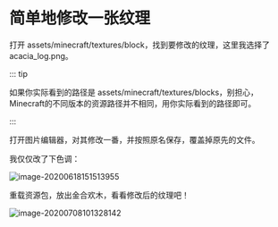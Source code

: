 # 简单地修改一张纹理

打开 assets/minecraft/textures/block，找到要修改的纹理，这里我选择了 acacia_log.png。

::: tip

如果你实际看到的路径是 assets/minecraft/textures/blocks，别担心，Minecraft的不同版本的资源路径并不相同，用你实际看到的路径即可。

:::

打开图片编辑器，对其修改一番，并按照原名保存，覆盖掉原先的文件。

我仅仅改了下色调：

![image-20200618151513955](https://i.loli.net/2020/11/18/RkXvZhLQfuGtKqO.png)

重载资源包，放出金合欢木，看看修改后的纹理吧！

![image-20200708101328142](https://i.loli.net/2020/07/28/Ny8IpD74nbHdc2O.png)
